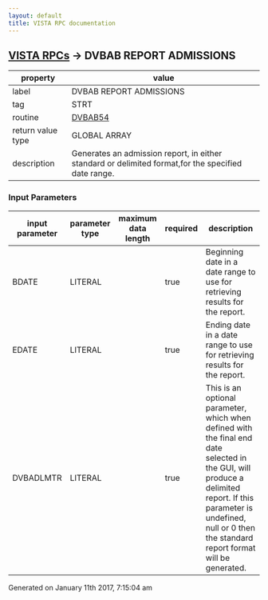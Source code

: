 ```yaml
---
layout: default
title: VISTA RPC documentation
---
```




## [VISTA RPCs](TableOfContent.md) &#8594; DVBAB REPORT ADMISSIONS 

 property | value 
--- | --- 
 label | DVBAB REPORT ADMISSIONS
 tag | STRT
 routine | [DVBAB54](http://code.osehra.org/dox/Routine_DVBAB54_source.html)
 return value type | GLOBAL ARRAY
 description | Generates an admission report, in either standard or delimited format,for the specified date range.

### Input Parameters

| input parameter | parameter type | maximum data length | required | description | 
| --- | --- | --- | --- | --- | 
| BDATE | LITERAL |  | true | Beginning date in a date range to use for retrieving results for the report. | 
| EDATE | LITERAL |  | true | Ending date in a date range to use for retrieving results for the report. | 
| DVBADLMTR | LITERAL |  | true | This is an optional parameter, which when defined with the final end date selected in the GUI, will produce a delimited report. If this parameter is undefined, null or 0 then the standard report format will be generated. | 




 Generated on January 11th 2017, 7:15:04 am